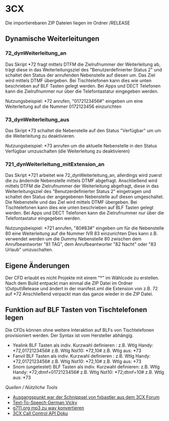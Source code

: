 # 3CX

Die importierebaren ZIP Dateien liegen im Ordner /RELEASE

## Dynamische Weiterleitungen ##
### 72_dynWeiterleitung_an ###
Das Skript *72 fragt mittels DTFM die Zielrufnummer der Weiterleitung ab, trägt diese in das Weiterleitungsziel des "Benutzerdefinierter Status 2" und schaltet den Status der anrufenden Nebenstelle auf diesen um.
Das Ziel wird mittels DTMF übergeben. Bei Tischtelefonen kann dies wie unten beschrieben auf BLF Tasten gelegt werden. 
Bei Apps und DECT Telefonen kann die Zielrufnummer nur über die Telefontastatur eingegeben werden.

Nutzungsbeispiel: *72 anrufen, "0172123456#" eingeben um eine Weiterleitung auf die Nummer 0172123456 einzurichten

### 73_dynWeiterleitung_aus ###
Das Skript *73 schaltet die Nebenstelle auf den Status "Verfügbar" um um die Weiterleitung zu deaktivieren.

Nutzungsbeispiel: *73 anrufen     um die aktuelle Nebenstelle in den Status Verfügbar umzuschalten (die Weiterleitung zu deaktivieren)


### 721_dynWeiterleitung_mitExtension_an ###
Das Skript *721 arbeitet wie 72_dynWeiterleitung_an, allerdings wird zuerst die zu ändernde Nebenstelle mittels DTMF abgefragt.
Anschließend wird mittels DTFM die Zielrufnummer der Weiterleitung abgefragt, diese in das Weiterleitungsziel des "Benutzerdefinierter Status 2" eingetragen und schaltet den Status der angegebenen Nebenstelle auf diesen umgeschaltet.
Die Nebenstelle und das Ziel wird mittels DTMF übergeben. Bei Tischtelefonen kann dies wie unten beschrieben auf BLF Tasten gelegt werden. 
Bei Apps und DECT Telefonen kann die Zielrufnummer nur über die Telefontastatur eingegeben werden.

Nutzungsbeispiel: *721 anrufen, "80#83#" eingeben um für die Nebenstelle 80 eine Weiterleitung auf die Nummer IVR 83 einzurichten
Dies kann z.B. verwendet werden um die Dummy Nebenstelle 80 zwischen dem Anrufbeantworter "81 TAG", dem Anrufbeantworter "82 Nacht" oder "83 Urlaub" umzuschalten.



## Eigene Änderungen ##
Der CFD erlaubt es nicht Projekte mit einem "*" im Wählcode zu erstellen.
Nach dem Build entpackt man einmal die ZIP Datei im Ordner \Output\Release und ändert in der manifest.xml die Extension von z.B. 72 auf *72
Anschließend verpackt man das ganze wieder in die ZIP Datei.


## Funktion auf BLF Tasten von Tischtelefonen legen ##
Die CFDs können ohne weitere Interaktion auf BLFs von Tischtelefonen provisioniert werden. Der Syntax ist vom Hersteller abhängig.

- Yealink BLF Tasten als indiv. Kurzwahl definieren :
	z.B. Wtlg Handy: *72,0172123456#
	z.B. Wtlg Nst10: *72,10#
	z.B. Wtlg aus: *73
- Fanvil BLF Tasten als indiv. Kurzwahl definieren :
	z.B. Wtlg Handy: *72,0172123456#
	z.B. Wtlg Nst10: *72,10#
	z.B. Wtlg aus: *73
- Snom (ungetestet) BLF Tasten als indiv. Kurzwahl definieren:
	z.B. Wtlg Handy: *72;dtmf=0172123456#
	z.B. Wtlg Nst10: *72;dtmf=10#
	z.B. Wtlg aus: *73


*Quellen / Nützliche Tools*
- [Ausgangspunkt war der Schnippsel von fxbastler aus dem 3CX Forum](https://www.3cx.de/forum/threads/rufweiterleitung.101354/page-2#post-430429)
- [Text-To-Speech German Vicky](https://ttsmp3.com/text-to-speech/German/)
- [g711.org mp3 zu wav konvertieren](https://g711.org/)
- [3CX Call Control API Doku](https://downloads-global.3cx.com/downloads/misc/callcontrolapi/3CXCallControlAPI_v20.zip)
